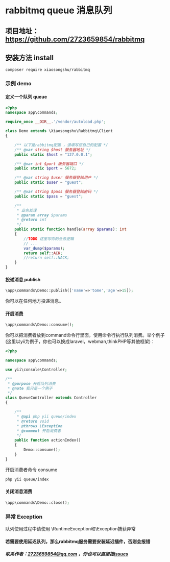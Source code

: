 # rabbitmq queue 消息队列

## 项目地址：https://github.com/2723659854/rabbitmq
## 安装方法 install

```shell
composer require xiaosongshu/rabbitmq
```

### 示例 demo

#### 定义一个队列 queue

```php
<?php
namespace app\commands;

require_once __DIR__.'/vendor/autoload.php';

class Demo extends \Xiaosongshu\Rabbitmq\Client
{

    /** 以下是rabbitmq配置 ，请填写您自己的配置 */
    /** @var string $host 服务器地址 */
    public static $host = "127.0.0.1";

    /** @var int $port 服务器端口 */
    public static $port = 5672;

    /** @var string $user 服务器登陆用户 */
    public static $user = "guest";

    /** @var string $pass 服务器登陆密码 */
    public static $pass = "guest";

    /**
     * 业务处理
     * @param array $params
     * @return int
     */
    public static function handle(array $params): int
    {
        //TODO 这里写你的业务逻辑
        // ...
        var_dump($params);
        return self::ACK;
        //return self::NACK;
    }
}

```

#### 投递消息 publish
```php 
\app\commands\Demo::publish(['name'=>'tome','age'=>15]);
```
你可以在任何地方投递消息。

####   开启消费
```php
\app\commands\Demo::consume();
```
你可以把消费者放到command命令行里面，使用命令行执行队列消费。举个例子(这里以yii为例子，你也可以换成laravel，webman,thinkPHP等其他框架)：
```php 
<?php

namespace app\commands;

use yii\console\Controller;

/**
 * @purpose 开启队列消费
 * @note 我只是一个例子
 */
class QueueController extends Controller
{

    /**
     * @api php yii queue/index
     * @return void
     * @throws \Exception
     * @comment 开启消费者
     */
    public function actionIndex()
    {
        Demo::consume();
    }
}
```
开启消费者命令 consume
```bash
php yii queue/index
```
#### 关闭消息消费

```php
\app\commands\Demo::close();
```

### 异常 Exception

队列使用过程中请使用 \RuntimeException和\Exception捕获异常

#### 若需要使用延迟队列，那么rabbitmq服务需要安装延迟插件，否则会报错

##### 联系作者：2723659854@qq.com ，你也可以直接提<a href="https://github.com/2723659854/rabbitmq/issues" >issues</a>
